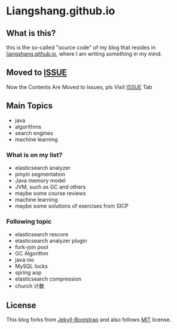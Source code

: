 # Liangshang.github.io


## What is this?
this is the so-called "source code" of my blog that resides in [liangshang.github.io](http://liangshang.github.io), where I am writing something in my mind.

## Moved to [ISSUE](https://github.com/LiangShang/liangshang.github.com/issues)

Now the Contents Are Moved to Issues, pls Visit [ISSUE](https://github.com/LiangShang/liangshang.github.com/issues) Tab


## Main Topics
* java
* algorithms
* search engines 
* machine learning

### What is on my list?
* elasticsearch analyzer 
* pinyin segmentation
* Java memory model
* JVM, such as GC and others
* maybe some course reviews 
* machine learning
* maybe some solutions of exercises from SICP

### Following topic

- elasticsearch rescore
- elasticsearch analyzer plugin
- fork-join pool
- GC Algorithm
- java nio
- MySQL locks
- spring aop
- elasticsearch compression
- church 计数



## License
This blog forks from [Jekyll-Bootstrap](http://jekyllbootstrap.com) and also follows 
[MIT](http://opensource.org/licenses/MIT) license.
